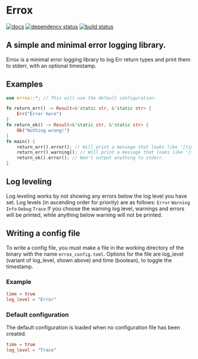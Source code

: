# Errox
[![docs](https://docs.rs/errox/badge.svg)](https://docs.rs/rusterm)
[![dependency status](https://deps.rs/crate/errox/0.1.0/status.svg)](https://deps.rs/crate/errox/0.1.0)
[![build status](https://github.com/tduck973564/errox/workflows/Rust/badge.svg)](https://github.com/tduck973564/rusterm/actions)
## A simple and minimal error logging library.
Errox is a minimal error logging library to log Err return types and print them to stderr, with an optional timestamp.
## Examples
```rust
use errox::*; // This will use the default configuration.

fn return_err() -> Result<&'static str, &'static str> {
    Err("Error here")
}
fn return_ok() -> Result<&'static str, &'static str> {
    Ok("Nothing wrong!")
}
fn main() {
    return_err().error(); // Will print a message that looks like '[timestamp] error: Error here'
    return_err().warning(); // Will print a message that looks like '[timestamp] warning: Error here'
    return_ok().error(); // Won't output anything to stderr. 
}
```
## Log leveling
Log leveling works by not showing any errors below the log level you have set. Log levels (in ascending order for priority) are as follows:
`Error`
`Warning`
`Info`
`Debug`
`Trace`
If you choose the warning log level, warnings and errors will be printed, while anything below warning will not be printed.
## Writing a config file
To write a config file, you must make a file in the working directory of the binary with the name `errox_config.toml`.
Options for the file are log_level (variant of log_level, shown above) and time (boolean), to toggle the timestamp.
### Example
```toml
time = true
log_level = "Error"
```
### Default configuration
The default configuration is loaded when no configuration file has been created.
```toml
time = true
log_level = "Trace"
```
